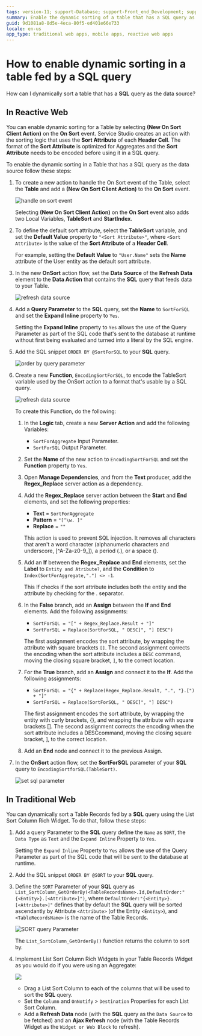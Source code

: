 ```yaml
---
tags: version-11; support-Database; support-Front_end_Development; support-webapps;
summary: Enable the dynamic sorting of a table that has a SQL query as the data source.
guid: 9d1081a8-8d5e-4eca-80f5-ed401e66e733
locale: en-us
app_type: traditional web apps, mobile apps, reactive web apps
---
```


# How to enable dynamic sorting in a table fed by a SQL query

How can I dynamically sort a table that has a **SQL** query as the data source?

## In Reactive Web

You can enable dynamic sorting for a Table by selecting **(New On Sort Client Action)** on the **On Sort** event. Service Studio creates an action with the sorting logic that uses the **Sort Attribute** of each **Header Cell**. The format of the **Sort Attribute** is optimized for Aggregates and the **Sort Attribute** needs to be encoded before using it in a SQL query.

To enable the dynamic sorting in a Table that has a SQL query as the data source follow these steps:

1. To create a new action to handle the On Sort event of the Table, select the **Table** and add a **(New On Sort Client Action)** to the **On Sort** event.

    ![handle on sort event](images/add-on-sort-event-ss.png)

    Selecting **(New On Sort Client Action)** on the **On Sort** event also adds two Local Variables, **TableSort** and **StartIndex**.

1. To define the default sort attribute, select the **TableSort** variable, and set the **Default Value** property to `"<Sort Attribute>"`, where `<Sort Attribute>` is the value of the **Sort Attribute** of a **Header Cell**.

    For example, setting the **Default Value** to `"User.Name"` sets the **Name** attribute of the User entity as the default sort attribute.

1. In the new **OnSort** action flow, set the **Data Source** of the **Refresh Data** element to the **Data Action** that contains the **SQL** query that feeds data to your Table.

    ![refresh data source](images/set-refresh-data-source-ss.png)

1. Add a **Query Parameter** to the **SQL** query, set the **Name** to `SortForSQL` and set the **Expand Inline** property to `Yes`.

    Setting the **Expand Inline** property to `Yes` allows the use of the Query Parameter as part of the SQL code that's sent to the database at runtime without first being evaluated and turned into a literal by the SQL engine.

1. Add the SQL snippet `ORDER BY @SortForSQL` to your **SQL** query.

    ![order by query parameter](images/order-by-query-parameter-ss.png)

1. Create a new **Function**, `EncodingSortForSQL`, to encode the TableSort variable used by the OnSort action to a format that's usable by a SQL query.

    ![refresh data source](images/encoding-function-ss.png)

    To create this Function, do the following:

    1. In the **Logic** tab, create a new **Server Action** and add the following Variables:

        * `SortForAggregate` Input Parameter.
        * `SortForSQL` Output Parameter.

    1. Set the **Name** of the new action to `EncodingSortForSQL` and set the **Function** property to `Yes`.

    1. Open **Manage Dependencies**, and from the **Text** producer, add the **Regex_Replace** server action as a dependency.

    1. Add the **Regex_Replace** server action between the **Start** and **End** elements, and set the following properties:

        * **Text** = `SortForAggregate`
        * **Pattern** = `"[^\w. ]"`
        * **Replace** = `""`

        <div class="warning" markdown="1">

        This action is used to prevent SQL injection. It removes all characters that aren't a word character (alphanumeric characters and underscore, [^A-Za-z0-9_]), a period (.), or a space ().

        </div>

    1. Add an **If** between the **Regex_Replace** and **End** elements, set the **Label** to `Entity and Atribute?`, and the **Condition** to `Index(SortForAggregate,".") <> -1`.

        <div class="info" markdown="1">

        This If checks if the sort attribute includes both the entity and the attribute by checking for the . separator.

        </div>

    1. In the **False** branch, add an **Assign** between the **If** and **End** elements. Add the following assignments:

        * `SortForSQL = "[" + Regex_Replace.Result + "]"`
        * `SortForSQL = Replace(SortForSQL, " DESC]", "] DESC")`

        <div class="info" markdown="1">

        The first assignment encodes the sort attribute, by wrapping the attribute with square brackets `[]`. The second assignment corrects the encoding when the sort attribute includes a `DESC` command, moving the closing square bracket, `]`, to the correct location.

        </div>

    1. For the **True** branch, add an **Assign** and connect it to the **If**. Add the following assignments:

        * `SortForSQL = "{" + Replace(Regex_Replace.Result, ".", "}.[") + "]"`
        * `SortForSQL = Replace(SortForSQL, " DESC]", "] DESC")`

        <div class="info" markdown="1">

        The first assignment encodes the sort attribute, by wrapping the entity with curly brackets, {}, and wrapping the attribute with square brackets []. The second assignment corrects the encoding when the sort attribute includes a DESCcommand, moving the closing square bracket, ], to the correct location.

        </div>

    1. Add an **End** node and connect it to the previous Assign.

1. In the **OnSort** action flow, set the **SortForSQL** parameter of your **SQL** query to `EncodingSortforSQL(TableSort)`.

    ![set sql parameter](images/set-sql-parameter-ss.png)

## In Traditional Web

You can dynamically sort a Table Records fed by a **SQL** query using the List Sort Column Rich Widget. To do that, follow these steps:

1. Add a query Parameter to the **SQL** query define the `Name` as `SORT`, the `Data Type` as `Text` and the `Expand Inline` Property to `Yes`.

    Setting the `Expand Inline` Property to `Yes` allows the use of the Query Parameter as part of the SQL code that will be sent to the database at runtime.

1. Add the SQL snippet `ORDER BY @SORT` to your **SQL** query.

1. Define the `SORT` Parameter of your **SQL** query as `List_SortColumn_GetOrderBy(<TableRecordsName>.Id,DefaultOrder:"{<Entity>}.[<Attribute>]")`, where `DefaultOrder:"{<Entity>}.[<Attribute>]"` defines that by default the **SQL** query will be sorted ascendantly by Attribute `<Attribute>` (of the Entity `<Entity>`), and `<TableRecordsName>` is the name of the Table Records.

    ![SORT query Parameter](images/list-sort-sql-02.png?width=800)

    The `List_SortColumn_GetOrderBy()` function returns the column to sort by.

1. Implement List Sort Column Rich Widgets in your Table Records Widget as you would do if you were using an Aggregate: 

    ![](images/list-sort-sql-05.png?800)

    * Drag a List Sort Column to each of the columns that will be used to sort the **SQL** query.
    * Set the `Column` and `OnNotify` > `Destination` Properties for each List Sort Column.
    * Add a **Refresh Data** node (with the **SQL** query as the `Data Source` to be fetched) and an **Ajax Refresh** node (with the Table Records Widget as the `Widget or Web Block` to refresh).
